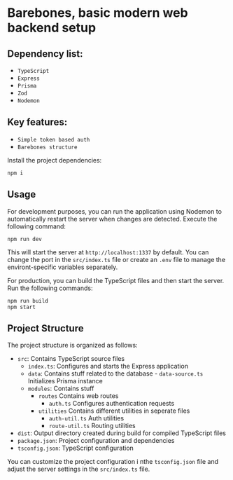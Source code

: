 # Barebones, basic modern web backend setup

## Dependency list:
- `TypeScript`
- `Express`
- `Prisma`
- `Zod`
- `Nodemon`

## Key features:
- `Simple token based auth`
- `Barebones structure`

Install the project dependencies:

```
npm i
```

## Usage

For development purposes, you can run the application using Nodemon to automatically restart the server when changes are detected. Execute the following command:

```
npm run dev
```

This will start the server at `http://localhost:1337` by default. You can change the port in the `src/index.ts` file or create an `.env` file to manage the environt-specific variables separately.

For production, you can build the TypeScript files and then start the server. Run the following commands:

```
npm run build
npm start
```

## Project Structure

The project structure is organized as follows:

- `src`: Contains TypeScript source files
    - `index.ts`: Configures and starts the Express application
    - `data`: Contains stuff related to the database
          - `data-source.ts` Initializes Prisma instance
    - `modules`: Contains stuff
        - `routes` Contains web routes
            - `auth.ts` Configures authentication requests
        - `utilities` Contains different utilities in seperate files
            - `auth-util.ts` Auth utilities
            - `route-util.ts` Routing utilities
- `dist`: Output directory created during build for compiled TypeScript files
- `package.json`: Project configuration and dependencies
- `tsconfig.json`: TypeScript configuration

You can customize the project configuration i nthe `tsconfig.json` file and adjust the server settings in the `src/index.ts` file.
